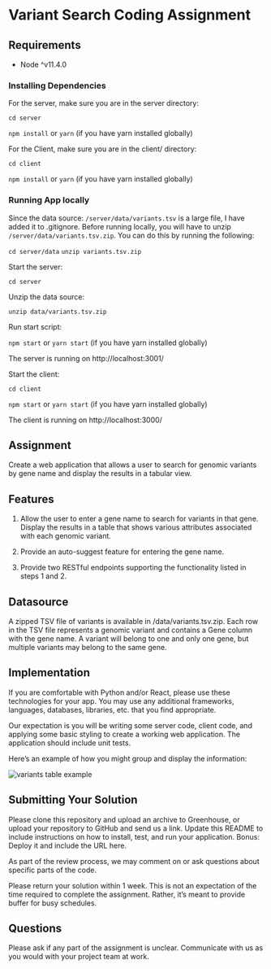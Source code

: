 # Variant Search Coding Assignment

## Requirements

- Node ^v11.4.0

### Installing Dependencies

For the server, make sure you are in the server directory:

```cd server```

```npm install``` or ```yarn``` (if you have yarn installed globally)


For the Client, make sure you are in the client/ directory:

```cd client```

```npm install``` or ```yarn``` (if you have yarn installed globally)

### Running App locally
Since the data source: `/server/data/variants.tsv` is a large file, I have added it to .gitignore. Before running locally, you will have to unzip `/server/data/variants.tsv.zip`. You can do this by running the following:

```cd server/data```
```unzip variants.tsv.zip```

Start the server:

```cd server```

Unzip the data source:

```unzip data/variants.tsv.zip```

Run start script:

```npm start``` or ```yarn start``` (if you have yarn installed globally)

The server is running on http://localhost:3001/

Start the client:

```cd client```

```npm start``` or ```yarn start``` (if you have yarn installed globally)

The client is running on http://localhost:3000/

## Assignment

Create a web application that allows a user to search for genomic variants by gene name and display the results in a tabular view.

## Features

1. Allow the user to enter a gene name to search for variants in that gene. Display the results in a table that shows various attributes associated with each genomic variant.

2. Provide an auto-suggest feature for entering the gene name.

3. Provide two RESTful endpoints supporting the functionality listed in steps 1 and 2.

## Datasource

A zipped TSV file of variants is available in /data/variants.tsv.zip. Each row in the TSV file represents a genomic variant and contains a Gene column with the gene name. A variant will belong to one and only one gene, but multiple variants may belong to the same gene.

## Implementation

If you are comfortable with Python and/or React, please use these technologies for your app. You may use any additional frameworks, languages, databases, libraries, etc. that you find appropriate.

Our expectation is you will be writing some server code, client code, and applying some basic styling to create a working web application. The application should include unit tests.

Here’s an example of how you might group and display the information:

![variants table example](./example_table.png)

## Submitting Your Solution

Please clone this repository and upload an archive to Greenhouse, or upload your repository to GitHub and send us a link. Update this README to include instructions on how to install, test, and run your application. Bonus: Deploy it and include the URL here.

As part of the review process, we may comment on or ask questions about specific parts of the code.

Please return your solution within 1 week. This is not an expectation of the time required to complete the assignment. Rather, it’s meant to provide buffer for busy schedules.

## Questions

Please ask if any part of the assignment is unclear. Communicate with us as you would with your project team at work.
